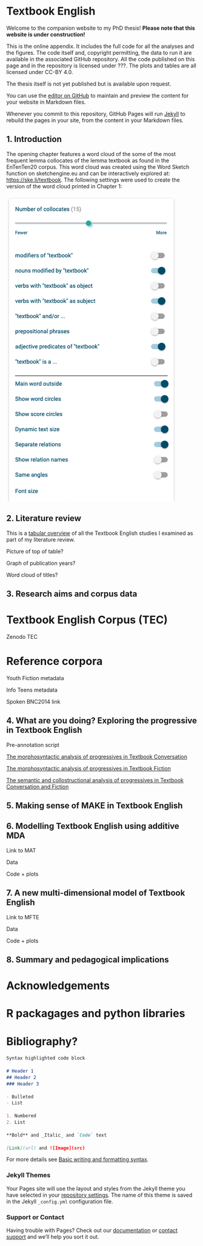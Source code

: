# Textbook English

Welcome to the companion website to my PhD thesis! **Please note that this website is under construction!**

This is the online appendix. It includes the full code for all the analyses and the figures. The code itself and, copyright permitting, the data to run it are available in the associated GitHub repository. All the code published on this page and in the repository is licensed under ???. The plots and tables are all licensed under CC-BY 4.0.

The thesis itself is not yet published but is available upon request.

You can use the [editor on GitHub](https://github.com/elenlefoll/TextbookEnglish/edit/gh-pages/index.md) to maintain and preview the content for your website in Markdown files.

Whenever you commit to this repository, GitHub Pages will run [Jekyll](https://jekyllrb.com/) to rebuild the pages in your site, from the content in your Markdown files.

## 1. Introduction

The opening chapter features a word cloud of the some of the most frequent lemma collocates of the lemma textbook as found in the EnTenTen20 corpus. This word cloud was created using the Word Sketch function on sketchengine.eu and can be interactively explored at: <a href="https://ske.li/textbook" title="Collocates of TEXTBOOK" target="_blank" rel="noopener noreferrer">https://ske.li/textbook</a>. The following settings were used to create the version of the word cloud printed in Chapter 1:

<img src="1_TextbookWordSketchSettings.png" class="img-responsive" alt="">

## 2. Literature review

This is a <a href="LitReviewTable.html" title="Literature review table" target="_blank" rel="noopener noreferrer">tabular overview</a> of all the Textbook English studies I examined as part of my literature review.

Picture of top of table?

Graph of publication years?

Word cloud of titles?

## 3. Research aims and corpus data

# Textbook English Corpus (TEC)

Zenodo TEC

# Reference corpora

Youth Fiction metadata

Info Teens metadata

Spoken BNC2014 link

## 4. What are you doing? Exploring the progressive in Textbook English

Pre-annotation script

<a href="4_Prog_Conversation_Morphosyntactic_Analysis.html" title="Progressives in Textbook Conversation" target="_blank" rel="noopener noreferrer">The morphosyntactic analysis of progressives in Textbook Conversation</a>

<a href="4_Prog_Fiction_Morphosyntactic_Analysis.html" title="Progressives in Textbook Fiction" target="_blank" rel="noopener noreferrer">The morphosyntactic analysis of progressives in Textbook Fiction</a>

<a href="4_Prog_Semantic_Collostructional_Analysis.html" title="Semantic and collostructional analyses" target="_blank" rel="noopener noreferrer">The semantic and collostructional analysis of progressives in Textbook Conversation and Fiction</a>

## 5. Making sense of MAKE in Textbook English

## 6. Modelling Textbook English using additive MDA

Link to MAT

Data

Code + plots

## 7. A new multi-dimensional model of Textbook English

Link to MFTE

Data

Code + plots

## 8. Summary and pedagogical implications



# Acknowledgements

# R packagages and python libraries

# Bibliography?

```markdown
Syntax highlighted code block

# Header 1
## Header 2
### Header 3

- Bulleted
- List

1. Numbered
2. List

**Bold** and _Italic_ and `Code` text

[Link](url) and ![Image](src)
```

For more details see [Basic writing and formatting syntax](https://docs.github.com/en/github/writing-on-github/getting-started-with-writing-and-formatting-on-github/basic-writing-and-formatting-syntax).

### Jekyll Themes

Your Pages site will use the layout and styles from the Jekyll theme you have selected in your [repository settings](https://github.com/elenlefoll/TextbookEnglish/settings/pages). The name of this theme is saved in the Jekyll `_config.yml` configuration file.

### Support or Contact

Having trouble with Pages? Check out our [documentation](https://docs.github.com/categories/github-pages-basics/) or [contact support](https://support.github.com/contact) and we’ll help you sort it out.
